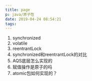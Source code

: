 ```yaml
---
title: page
p: java/原子性
date: 2019-04-24 08:54:21
tags:
---
```

1. synchronized
2. volatile
3. reentrantLock
4. synchronized和reentrantLock的对比
5. AQS底层怎么实现的
6. 赋值操作是原子的吗
7. atomic包如何实现的？
